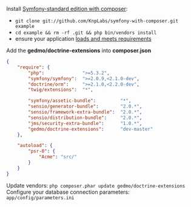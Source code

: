 Install [Symfony-standard edition
with composer](http://github.com/KnpLabs/symfony-with-composer):

- `git clone git://github.com/KnpLabs/symfony-with-composer.git example`
- `cd example && rm -rf .git && php bin/vendors install`
- ensure your application [loads and meets requirements](http://your_virtual_host/app_dev.php)

Add the **gedmo/doctrine-extensions** into **composer.json**

```JSON
{
    "require": {
        "php":              ">=5.3.2",
        "symfony/symfony":  ">=2.0.9,<2.1.0-dev",
        "doctrine/orm":     ">=2.1.0,<2.2.0-dev",
        "twig/extensions":  "*",

        "symfony/assetic-bundle":         "*",
        "sensio/generator-bundle":        "2.0.*",
        "sensio/framework-extra-bundle":  "2.0.*",
        "sensio/distribution-bundle":     "2.0.*",
        "jms/security-extra-bundle":      "1.0.*",
        "gedmo/doctrine-extensions":      "dev-master"
    },

    "autoload": {
        "psr-0": {
            "Acme": "src/"
        }
    }
}
```

Update vendors: `php composer.phar update gedmo/doctrine-extensions`
Configure your database connection parameters: `app/config/parameters.ini`